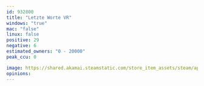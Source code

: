 ```yaml
---
id: 932800
title: "Letzte Worte VR"
windows: "true"
mac: "false"
linux: false
positive: 29
negative: 6
estimated_owners: "0 - 20000"
peak_ccu: 0

image: https://shared.akamai.steamstatic.com/store_item_assets/steam/apps/932800/header.jpg?t=1572536543
opinions:
---
```

